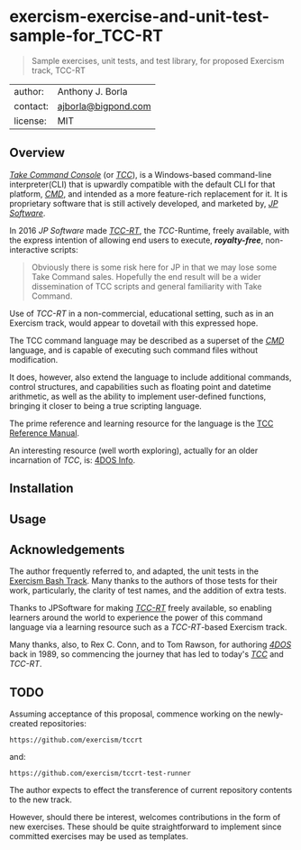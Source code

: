 # exercism-exercise-and-unit-test-sample-for_TCC-RT
> Sample exercises, unit tests, and test library, for proposed Exercism track, TCC-RT

|||
| :---     | :--- |
| author:  | Anthony J. Borla |
| contact: | [ajborla@bigpond.com](ajborla@bigpond.com) |
| license: | MIT |

## Overview
[_Take Command Console_](https://en.wikipedia.org/wiki/Take_Command_Console) (or [_TCC_](https://en.wikipedia.org/wiki/Take_Command_Console)), is a Windows-based command-line interpreter(CLI) that is upwardly compatible with the default CLI for that platform, [_CMD_](https://en.wikipedia.org/wiki/Cmd.exe), and intended as a more feature-rich replacement for it. It is proprietary software that is still actively developed, and marketed by, [_JP Software_](https://jpsoft.com/).

In 2016 _JP Software_ made [_TCC-RT_](https://jpsoft.com/blogs/releases/tcc-rt-released.html), the _TCC_-Runtime, freely available, with the express intention of allowing end users to execute, **_royalty-free_**, non-interactive scripts:

> Obviously there is some risk here for JP in that we may lose some Take Command sales. Hopefully the end result will be a wider dissemination of TCC scripts and general familiarity with Take Command.

Use of _TCC-RT_ in a non-commercial, educational setting, such as in an Exercism track, would appear to dovetail with this expressed hope.

The TCC command language may be described as a superset of the [_CMD_](https://en.wikipedia.org/wiki/Cmd.exe) language, and is capable of executing such command files without modification.

It does, however, also extend the language to include additional commands, control structures, and capabilities such as floating point and datetime arithmetic, as well as the ability to implement user-defined functions, bringing it closer to being a true scripting language.

The prime reference and learning resource for the language is the [TCC Reference Manual](https://jpsoft.com/downloads/v31/TakeCommand.pdf).

An interesting resource (well worth exploring), actually for an older incarnation of _TCC_, is: [4DOS Info](https://4dos.info/).

## Installation
## Usage
## Acknowledgements
The author frequently referred to, and adapted, the unit tests in the [Exercism Bash Track](https://exercism.org/tracks/bash). Many thanks to the authors of those tests for their work, particularly, the clarity of test names, and the addition of extra tests.

Thanks to JPSoftware for making [_TCC-RT_](https://jpsoft.com/downloads/v25/tcc-rt.exe) freely available, so enabling learners around the world to experience the power of this command language via a learning resource such as a _TCC-RT_-based Exercism track.

Many thanks, also, to Rex C. Conn, and to Tom Rawson, for authoring [_4DOS_](https://en.wikipedia.org/wiki/4DOS) back in 1989, so commencing the journey that has led to today's [_TCC_](https://en.wikipedia.org/wiki/Take_Command_Console) and _TCC-RT_.

## TODO
Assuming acceptance of this proposal, commence working on the newly-created repositories:

`https://github.com/exercism/tccrt`

and:

`https://github.com/exercism/tccrt-test-runner`

The author expects to effect the transference of current repository contents to the new track.

However, should there be interest, welcomes contributions in the form of new exercises. These should be quite straightforward to implement since committed exercises may be used as templates.

